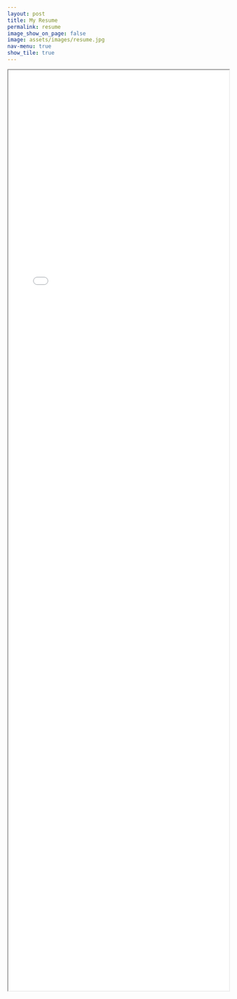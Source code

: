 ```yaml
---
layout: post
title: My Resume
permalink: resume
image_show_on_page: false
image: assets/images/resume.jpg
nav-menu: true
show_tile: true
---
```

<iframe src="{{ site.url }}/assets/files/cv.pdf" width="100%" height="2100px"> </iframe>
